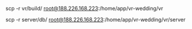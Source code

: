 scp -r vr/build/ root@188.226.168.223:/home/app/vr-wedding/vr

scp -r server/db/ root@188.226.168.223:/home/app/vr-wedding/vr/server
